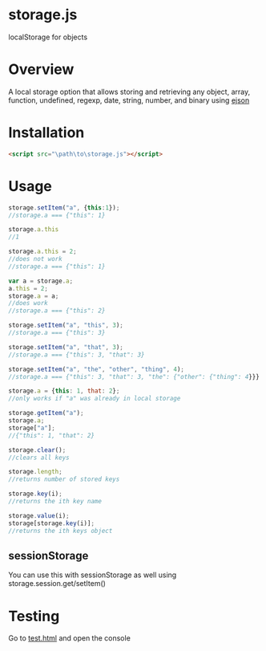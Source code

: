 # storage.js
localStorage for objects

# Overview
A local storage option that allows storing and retrieving any object, array, function, undefined, regexp, date, string, number, and binary using [ejson](http://docs.meteor.com/api/ejson.html)

# Installation

```html
<script src="\path\to\storage.js"></script>
```

# Usage

```javascript
storage.setItem("a", {this:1});
//storage.a === {"this": 1}

storage.a.this
//1

storage.a.this = 2;
//does not work
//storage.a === {"this": 1}

var a = storage.a;
a.this = 2;
storage.a = a;
//does work
//storage.a === {"this": 2}

storage.setItem("a", "this", 3);
//storage.a === {"this": 3}

storage.setItem("a", "that", 3);
//storage.a === {"this": 3, "that": 3}

storage.setItem("a", "the", "other", "thing", 4);
//storage.a === {"this": 3, "that": 3, "the": {"other": {"thing": 4}}}

storage.a = {this: 1, that: 2};
//only works if "a" was already in local storage

storage.getItem("a");
storage.a;
storage["a"];
//{"this": 1, "that": 2}

storage.clear();
//clears all keys

storage.length;
//returns number of stored keys

storage.key(i);
//returns the ith key name

storage.value(i);
storage[storage.key(i)];
//returns the ith keys object
```

## sessionStorage

You can use this with sessionStorage as well using storage.session.get/setItem()

# Testing

Go to [test.html](https://rawgit.com/UziTech/storage.js/master/test.html) and open the console
